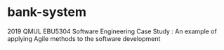 # bank-system
2019 QMUL EBU5304 Software Engineering Case Study : An example of applying Agile methods to the software development
